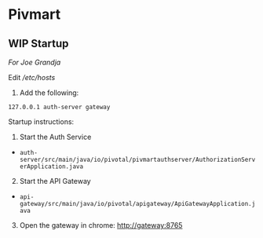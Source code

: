 # Pivmart

## WIP Startup

_For Joe Grandja_

Edit _/etc/hosts_
1. Add the following:
```
127.0.0.1 auth-server gateway
```

Startup instructions:
1. Start the Auth Service
  - `auth-server/src/main/java/io/pivotal/pivmartauthserver/AuthorizationServerApplication.java`
2. Start the API Gateway
  - `api-gateway/src/main/java/io/pivotal/apigateway/ApiGatewayApplication.java`
3. Open the gateway in chrome: [http://gateway:8765](http://gateway:8765)


